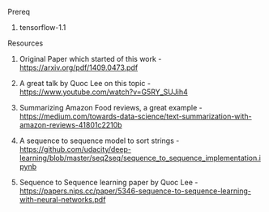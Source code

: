 Prereq

1. tensorflow-1.1

Resources

1. Original Paper which started of this work - https://arxiv.org/pdf/1409.0473.pdf

2. A great talk by Quoc Lee on this topic - https://www.youtube.com/watch?v=G5RY_SUJih4

3. Summarizing Amazon Food reviews, a great example - https://medium.com/towards-data-science/text-summarization-with-amazon-reviews-41801c2210b

4. A sequence to sequence model to sort strings - https://github.com/udacity/deep-learning/blob/master/seq2seq/sequence_to_sequence_implementation.ipynb

5. Sequence to Sequence learning paper by Quoc Lee -  https://papers.nips.cc/paper/5346-sequence-to-sequence-learning-with-neural-networks.pdf
